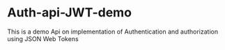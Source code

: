 # Auth-api-JWT-demo

This is a demo Api on implementation of Authentication and authorization using JSON Web Tokens
